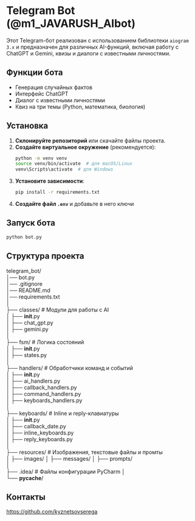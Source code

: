 # Telegram Bot (@m1_JAVARUSH_AIbot)

Этот Telegram-бот реализован с использованием библиотеки `aiogram 3.x` и предназначен для различных AI-функций,
включая работу с ChatGPT и Gemini, квизы и диалоги с известными личностями.

## Функции бота

- Генерация случайных фактов
- Интерфейс ChatGPT
- Диалог с известными личностями
- Квиз на три темы (Python, математика, биология)

## Установка

1. **Склонируйте репозиторий** или скачайте файлы проекта.
2. **Создайте виртуальное окружение** (рекомендуется):
    ```sh
    python -m venv venv
    source venv/bin/activate  # для macOS/Linux
    venv\Scripts\activate  # для Windows
    ```
3. **Установите зависимости**:
    ```sh
    pip install -r requirements.txt
    ```
4. **Создайте файл `.env`** и добавьте в него ключи

## Запуск бота

```sh
python bot.py
```

## Структура проекта

telegram_bot/  
│── bot.py  
│── .gitignore  
│── README.md   
│── requirements.txt  
│  
├── classes/ # Модули для работы с AI  
│ ├── __init__.py  
│ ├── chat_gpt.py  
│ ├── gemini.py   
│  
├── fsm/ # Логика состояний  
│ ├── __init__.py  
│ ├── states.py   
│  
├── handlers/ # Обработчики команд и событий  
│ ├── __init__.py  
│ ├── ai_handlers.py  
│ ├── callback_handlers.py  
│ ├── command_handlers.py  
│ ├── keyboards_handlers.py   
│  
├── keyboards/ # Inline и reply-клавиатуры  
│ ├── __init__.py  
│ ├── callback_date.py  
│ ├── inline_keyboards.py  
│ ├── reply_keyboards.py   
│  
├── resources/ # Изображения, текстовые файлы и промты  
│ ├── images/
│ ├── messages/
│ ├── prompts/  
│       
├── .idea/ # Файлы конфигурации PyCharm
│   
└── __pycache__/

## Контакты

https://github.com/kyznetsovserega  
